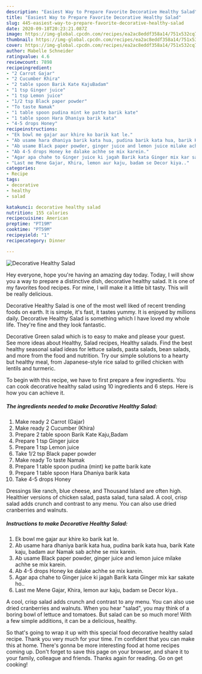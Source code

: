 ```yaml
---
description: "Easiest Way to Prepare Favorite Decorative Healthy Salad"
title: "Easiest Way to Prepare Favorite Decorative Healthy Salad"
slug: 445-easiest-way-to-prepare-favorite-decorative-healthy-salad
date: 2020-09-18T20:23:21.087Z
image: https://img-global.cpcdn.com/recipes/ea2ac8eddf358a14/751x532cq70/decorative-healthy-salad-recipe-main-photo.jpg
thumbnail: https://img-global.cpcdn.com/recipes/ea2ac8eddf358a14/751x532cq70/decorative-healthy-salad-recipe-main-photo.jpg
cover: https://img-global.cpcdn.com/recipes/ea2ac8eddf358a14/751x532cq70/decorative-healthy-salad-recipe-main-photo.jpg
author: Mabelle Schneider
ratingvalue: 4.6
reviewcount: 7898
recipeingredient:
- "2 Carrot Gajar"
- "2 Cucumber Khira"
- "2 table spoon Barik Kate KajuBadam"
- "1 tsp Ginger juice"
- "1 tsp Lemon juice"
- "1/2 tsp Black paper powder"
- "To taste Namak"
- "1 table spoon pudina mint ke patte barik kate"
- "1 table spoon Hara Dhaniya barik kata"
- "4-5 drops Honey"
recipeinstructions:
- "Ek bowl me gajar aur khire ko barik kat le."
- "Ab usame hara dhaniya barik kata hua, pudina barik kata hua, barik Kate kaju, badam aur Namak sab achhe se mix karein."
- "Ab usame Black paper powder, ginger juice and lemon juice milake achhe se mix karein."
- "Ab 4-5 drops Honey ke dalake achhe se mix karein."
- "Agar apa chahe to Ginger juice ki jagah Barik kata Ginger mix kar sakate ho.."
- "Last me Mene Gajar, Khira, lemon aur kaju, badam se Decor kiya.."
categories:
- Recipe
tags:
- decorative
- healthy
- salad

katakunci: decorative healthy salad 
nutrition: 155 calories
recipecuisine: American
preptime: "PT19M"
cooktime: "PT59M"
recipeyield: "1"
recipecategory: Dinner

---
```



![Decorative Healthy Salad](https://img-global.cpcdn.com/recipes/ea2ac8eddf358a14/751x532cq70/decorative-healthy-salad-recipe-main-photo.jpg)

Hey everyone, hope you're having an amazing day today. Today, I will show you a way to prepare a distinctive dish, decorative healthy salad. It is one of my favorites food recipes. For mine, I will make it a little bit tasty. This will be really delicious.

Decorative Healthy Salad is one of the most well liked of recent trending foods on earth. It is simple, it's fast, it tastes yummy. It is enjoyed by millions daily. Decorative Healthy Salad is something which I have loved my whole life. They're fine and they look fantastic.

Decorative Green salad which is to easy to make and please your guest. See more ideas about Healthy, Salad recipes, Healthy salads. Find the best healthy seasonal salad ideas for lettuce salads, pasta salads, bean salads, and more from the food and nutrition. Try our simple solutions to a hearty but healthy meal, from Japanese-style rice salad to grilled chicken with lentils and turmeric.


To begin with this recipe, we have to first prepare a few ingredients. You can cook decorative healthy salad using 10 ingredients and 6 steps. Here is how you can achieve it.

<!--inarticleads1-->

##### The ingredients needed to make Decorative Healthy Salad:

1. Make ready 2 Carrot (Gajar)
1. Make ready 2 Cucumber (Khira)
1. Prepare 2 table spoon Barik Kate Kaju,Badam
1. Prepare 1 tsp Ginger juice
1. Prepare 1 tsp Lemon juice
1. Take 1/2 tsp Black paper powder
1. Make ready To taste Namak
1. Prepare 1 table spoon pudina (mint) ke patte barik kate
1. Prepare 1 table spoon Hara Dhaniya barik kata
1. Take 4-5 drops Honey


Dressings like ranch, blue cheese, and Thousand Island are often high. Healthier versions of chicken salad, pasta salad, tuna salad. A cool, crisp salad adds crunch and contrast to any menu. You can also use dried cranberries and walnuts. 

<!--inarticleads2-->

##### Instructions to make Decorative Healthy Salad:

1. Ek bowl me gajar aur khire ko barik kat le.
1. Ab usame hara dhaniya barik kata hua, pudina barik kata hua, barik Kate kaju, badam aur Namak sab achhe se mix karein.
1. Ab usame Black paper powder, ginger juice and lemon juice milake achhe se mix karein.
1. Ab 4-5 drops Honey ke dalake achhe se mix karein.
1. Agar apa chahe to Ginger juice ki jagah Barik kata Ginger mix kar sakate ho..
1. Last me Mene Gajar, Khira, lemon aur kaju, badam se Decor kiya..


A cool, crisp salad adds crunch and contrast to any menu. You can also use dried cranberries and walnuts. When you hear &#34;salad&#34;, you may think of a boring bowl of lettuce and tomatoes. But salad can be so much more! With a few simple additions, it can be a delicious, healthy. 

So that's going to wrap it up with this special food decorative healthy salad recipe. Thank you very much for your time. I'm confident that you can make this at home. There's gonna be more interesting food at home recipes coming up. Don't forget to save this page on your browser, and share it to your family, colleague and friends. Thanks again for reading. Go on get cooking!
